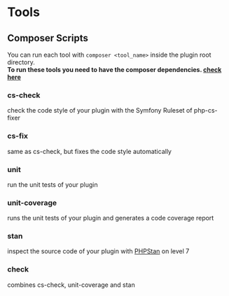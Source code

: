 # Tools
## Composer Scripts
You can run each tool with `composer <tool_name>` inside the plugin root directory.  
**To run these tools you need to have the composer dependencies. [check here](development.md#Setup)**

### cs-check
check the code style of your plugin with the Symfony Ruleset of php-cs-fixer

### cs-fix
same as cs-check, but fixes the code style automatically

### unit
run the unit tests of your plugin

### unit-coverage
runs the unit tests of your plugin and generates a code coverage report 

### stan
inspect the source code of your plugin with [PHPStan](https://phpstan.org/) on level 7

### check
combines cs-check, unit-coverage and stan
